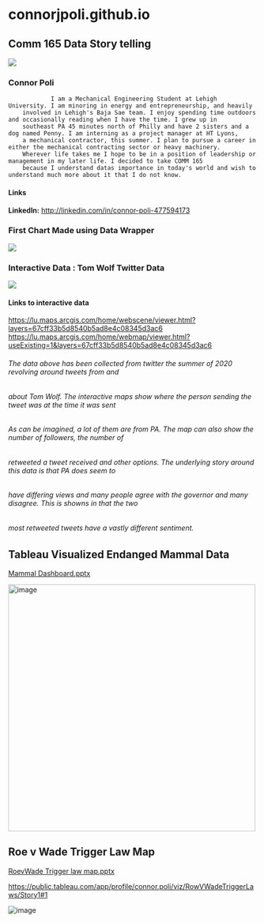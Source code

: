 # connorjpoli.github.io

## Comm 165 Data Story telling 
![](https://user-images.githubusercontent.com/106359332/173709375-ce1578f2-4008-49cf-8ce2-89ba36a45a9c.jpg)

### Connor Poli

                I am a Mechanical Engineering Student at Lehigh University. I am minoring in energy and entrepreneurship, and heavily 
        involved in Lehigh's Baja Sae team. I enjoy spending time outdoors and occasionally reading when I have the time. I grew up in 
        southeast PA 45 minutes north of Philly and have 2 sisters and a dog named Penny. I am interning as a project manager at HT Lyons, 
        a mechanical contractor, this summer. I plan to pursue a career in either the mechanical contracting sector or heavy machinery. 
        Wherever life takes me I hope to be in a position of leadership or management in my later life. I decided to take COMM 165 
        because I understand datas importance in today's world and wish to understand much more about it that I do not know.
        
####  Links 
  **LinkedIn:** <http://linkedin.com/in/connor-poli-477594173>

    

### First Chart Made using Data Wrapper


![](https://user-images.githubusercontent.com/106359332/172267560-05bffcca-f0c9-4228-abd8-6f944fc1af56.png)

### Interactive Data : Tom Wolf Twitter Data 

![](https://user-images.githubusercontent.com/106359332/174513800-d0c7432c-cb13-462d-aa6b-7ffdfc72592a.PNG)
#### Links to interactive data
<https://lu.maps.arcgis.com/home/webscene/viewer.html?layers=67cff33b5d8540b5ad8e4c08345d3ac6>
<https://lu.maps.arcgis.com/home/webmap/viewer.html?useExisting=1&layers=67cff33b5d8540b5ad8e4c08345d3ac6>

###### The data above has been collected from twitter the summer of 2020 revolving around tweets from and 
###### about Tom Wolf. The interactive maps show where the person sending the tweet was at the time it was sent 
###### As can be imagined, a lot of them are from PA. The map  can also show the number of followers, the number of 
###### retweeted a tweet received and other options. The underlying story around this data is that PA does seem to 
###### have differing views and many people agree with the governor and many disagree. This is showns in that the two
###### most retweeted tweets have a vastly different sentiment.


## Tableau Visualized Endanged Mammal Data

[Mammal Dashboard.pptx](https://github.com/connorjpoli/connorjpoli.github.io/files/8981624/Mammal.Dashboard.pptx)

<img width="500" alt="image" src="https://user-images.githubusercontent.com/106359332/175696976-7ac7ef69-bff0-4613-9bb9-a9a670413746.png">

## Roe v Wade Trigger Law Map 
[RoevWade Trigger law map.pptx](https://github.com/connorjpoli/connorjpoli.github.io/files/8987182/RoevWade.Trigger.law.map.pptx)

https://public.tableau.com/app/profile/connor.poli/viz/RowVWadeTriggerLaws/Story1#1

![image](https://user-images.githubusercontent.com/106359332/175828062-09acd7d5-94be-4c80-915f-6d97e9c2ea91.png)





